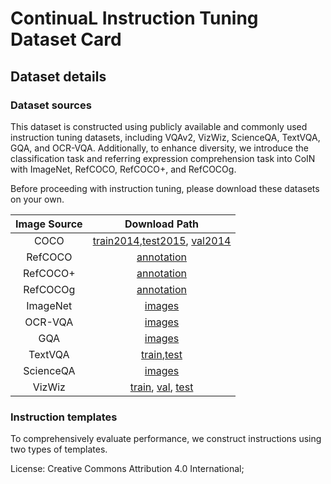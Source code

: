 # ContinuaL Instruction Tuning Dataset Card

## Dataset details

### Dataset sources
This dataset is constructed using publicly available and commonly used instruction tuning datasets, including VQAv2, VizWiz, ScienceQA, TextVQA, GQA, and OCR-VQA. Additionally, to enhance diversity, we introduce the classification task and referring expression comprehension task into CoIN with ImageNet, RefCOCO, RefCOCO+, and RefCOCOg.

Before proceeding with instruction tuning, please download these datasets on your own.

|  Image Source   | Download Path  |
|  :----:  | :----:  |
| COCO | [train2014](http://images.cocodataset.org/zips/train2014.zip),[test2015](http://images.cocodataset.org/zips/test2015.zip), [val2014](http://images.cocodataset.org/zips/val2014.zip) |
| RefCOCO  | [annotation](https://bvisionweb1.cs.unc.edu/licheng/referit/data/refcoco.zip) | 
| RefCOCO+  | [annotation](https://bvisionweb1.cs.unc.edu/licheng/referit/data/refcoco+.zip) | 
| RefCOCOg  | [annotation](https://bvisionweb1.cs.unc.edu/licheng/referit/data/refcocog.zip) | 
| ImageNet  | [images](https://image-net.org/challenges/LSVRC/index.php) | 
| OCR-VQA  | [images](https://drive.google.com/drive/folders/1_GYPY5UkUy7HIcR0zq3ZCFgeZN7BAfm_) | 
| GQA  | [images](https://downloads.cs.stanford.edu/nlp/data/gqa/images.zip) | 
| TextVQA  | [train](https://dl.fbaipublicfiles.com/textvqa/images/train_val_images.zip),[test](https://dl.fbaipublicfiles.com/textvqa/images/test_images.zip) | 
| ScienceQA  | [images](https://drive.google.com/drive/folders/1w8imCXWYn2LxajmGeGH_g5DaL2rabHev) | 
| VizWiz  | [train](https://vizwiz.cs.colorado.edu/VizWiz_final/images/train.zip), [val](https://vizwiz.cs.colorado.edu/VizWiz_final/images/val.zip), [test](https://vizwiz.cs.colorado.edu/VizWiz_final/images/test.zip) | 

### Instruction templates
To comprehensively evaluate performance, we construct instructions using two types of templates.

License: Creative Commons Attribution 4.0 International;